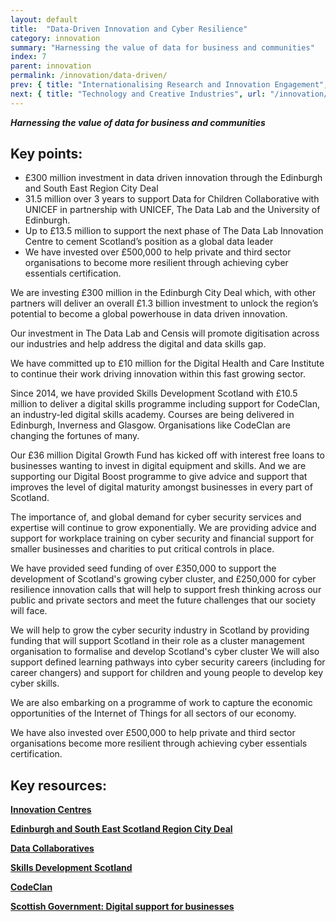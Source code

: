```yaml
---
layout: default
title:  "Data-Driven Innovation and Cyber Resilience"
category: innovation
summary: "Harnessing the value of data for business and communities"
index: 7
parent: innovation
permalink: /innovation/data-driven/
prev: { title: "Internationalising Research and Innovation Engagement", url: "/innovation/internationalising-research/" }
next: { title: "Technology and Creative Industries", url: "/innovation/technology-creative-industries/" }
---
```

***Harnessing the value of data for business and communities***

## Key points:

* £300 million investment in data driven innovation through the Edinburgh and South East Region City Deal
* 31.5 million over 3 years to support Data for Children Collaborative with UNICEF in partnership with UNICEF, The Data Lab and the University of Edinburgh.
* Up to £13.5 million to support the next phase of The Data Lab Innovation Centre to cement Scotland’s position as a global data leader
* We have invested over £500,000 to help private and third sector organisations to become more resilient through achieving cyber essentials certification.

We are investing £300 million in the Edinburgh City Deal which, with other partners will deliver an overall £1.3 billion investment to unlock the region’s potential to become a global powerhouse in data driven innovation.  

Our investment in The Data Lab and Censis will promote digitisation across our industries and help address the digital and data skills gap.  

We have committed up to £10 million for the Digital Health and Care Institute to continue their work driving innovation within this fast growing sector.  

Since 2014, we have provided Skills Development Scotland with £10.5 million to deliver a digital skills programme including support for CodeClan, an industry-led digital skills academy.  Courses are being delivered in Edinburgh, Inverness and Glasgow. Organisations like CodeClan are changing the fortunes of many.  

Our £36 million Digital Growth Fund has kicked off with interest free loans to businesses wanting to invest in digital equipment and skills. And we are supporting our Digital Boost programme to give advice and support that improves the level of digital maturity amongst businesses in every part of Scotland.  

The importance of, and global demand for cyber security services and expertise will continue to grow exponentially.  We are providing advice and support for workplace training on cyber security and financial support for smaller businesses and charities to put critical controls in place.  

We have provided seed funding of over £350,000 to support the development of Scotland's growing cyber cluster, and £250,000 for cyber resilience innovation calls that will help to support fresh thinking across our public and private sectors and meet the future challenges that our society will face.  

We will help to grow the cyber security industry in Scotland by providing funding that will support Scotland in their role as a cluster management organisation to formalise and develop Scotland's cyber cluster We will also support defined learning pathways into cyber security careers (including for career changers) and support for children and young people to develop key cyber skills.  

We are also embarking on a programme of work to capture the economic opportunities of the Internet of Things for all sectors of our economy.  

We have also invested over £500,000 to help private and third sector organisations become more resilient through achieving cyber essentials certification.  

## Key resources:

**[Innovation Centres](https://www.innovationcentres.scot/)**

**[Edinburgh and South East Scotland Region City Deal](http://www.acceleratinggrowth.org.uk/)**

**[Data Collaboratives](http://datacollaboratives.org/)**

**[Skills Development Scotland](https://www.skillsdevelopmentscotland.co.uk/)**

**[CodeClan](https://codeclan.com/)**

**[Scottish Government: Digital support for businesses](https://www.gov.scot/policies/digital/digital-support-for-businesses/)**

